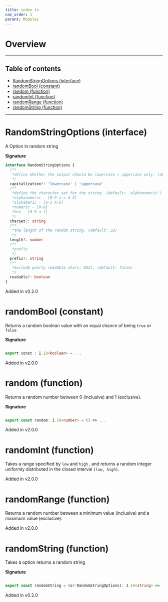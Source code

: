 ```yaml
---
title: index.ts
nav_order: 1
parent: Modules
---
```


# Overview

---

<h2 class="text-delta">Table of contents</h2>

- [RandomStringOptions (interface)](#randomstringoptions-interface)
- [randomBool (constant)](#randombool-constant)
- [random (function)](#random-function)
- [randomInt (function)](#randomint-function)
- [randomRange (function)](#randomrange-function)
- [randomString (function)](#randomstring-function)

---

# RandomStringOptions (interface)

A Option in random string

**Signature**

```ts
interface RandomStringOptions {
  /**
   *define whether the output should be lowercase / uppercase only. (default: null)
   */
  capitalization?: 'lowercase' | 'uppercase'
  /**
   *define the character set for the string. (default: 'alphanumeric')
   *alphanumeric - [0-9 a-z A-Z]
   *alphabetic - [a-z A-Z]
   *numeric - [0-9]
   *hex - [0-9 a-f]
   */
  charset?: string
  /**
   *the length of the random string. (default: 32)
   */
  length?: number
  /**
   *prefix
   */
  prefix?: string
  /**
   *exclude poorly readable chars: 0OIl. (default: false)
   */
  readable?: boolean
}
```

Added in v0.2.0

# randomBool (constant)

Returns a random boolean value with an equal chance of being `true` or `false`

**Signature**

```ts

export const : I.IO<boolean> = ...

```

Added in v2.0.0

# random (function)

Returns a random number between 0 (inclusive) and 1 (exclusive).

**Signature**

```ts

export const random: I.IO<number> = () => ...

```

Added in v2.0.0

# randomInt (function)

Takes a range specified by `low` and `high` , and returns a random integer uniformly
distributed in the closed interval `[low, high]`.

Added in v2.0.0

# randomRange (function)

Returns a random number between a minimum value (inclusive) and a maximum value (exclusive).

Added in v2.0.0

# randomString (function)

Takes a option returns a random string

**Signature**

```ts

export const randomString = (o?:RandomStringOptions): I.IO<string> => () => ...

```

Added in v0.2.0

